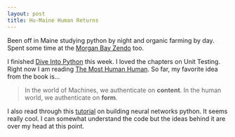 ```yaml
---
layout: post
title: Hu-Maine Human Returns
---
```


Been off in Maine studying python by night and organic farming by day. Spent some time at the [Morgan Bay Zendo](http://www.morganbayzendo.org/) too.

I finished [Dive Into Python](http://www.amazon.com/Dive-Into-Python-Mark-Pilgrim/dp/1590593561) this week. I loved the chapters on Unit Testing. Right now I am reading [The Most Human Human](http://www.amazon.com/Most-Human-Artificial-Intelligence-Teaches/dp/0307476707/ref=sr_1_1?s=books&ie=UTF8&qid=1437265316&sr=1-1&keywords=the+most+human+human). So far, my favorite idea from the book is...

>In the world of Machines, we authenticate on **content**. In the human world, we authenticate on **form**.

I also read through this [tutorial](http://iamtrask.github.io/2015/07/12/basic-python-network/?utm_source=Python+Weekly+Newsletter&utm_campaign=9a597d65f3-Python_Weekly_Issue_200_July_16_2015&utm_medium=email&utm_term=0_9e26887fc5-9a597d65f3-312751213) on building neural networks python. It seems really cool. I can somewhat understand the code but the ideas behind it are over my head at this point.

